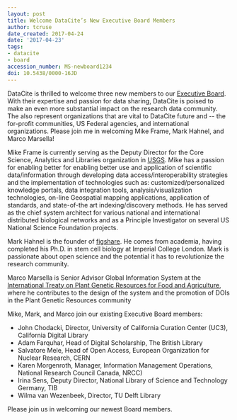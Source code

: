 ```yaml
---
layout: post
title: Welcome DataCite’s New Executive Board Members
author: tcruse
date_created: 2017-04-24
date: '2017-04-23'
tags:
- datacite
- board
accession_number: MS-newboard1234
doi: 10.5438/0000-16JD
---
```

DataCite is thrilled to welcome three new members to our [Executive Board](https://www.datacite.org/board.html). With their expertise and passion for data sharing, DataCite is poised to make an even more substantial impact on the research data community.  The also represent organizations that are vital to DataCite future and -- the for-profit communities, US Federal agencies, and international organizations.  Please join me in welcoming Mike Frame, Mark Hahnel, and Marco Marsella! 

Mike Frame is currently serving as the Deputy Director for the Core Science, Analytics and Libraries  organization in [USGS](https://www.usgs.gov). Mike has a passion for enabling better for enabling better use and application of scientific data/information through developing data access/interoperability strategies and the implementation of technologies such as: customized/personalized knowledge portals, data integration tools, analysis/visualization technologies, on-line Geospatial mapping applications, application of standards, and state-of-the art indexing/discovery methods. He has served as the chief system architect for various national and international distributed biological networks and as a Principle Investigator on several US National Science Foundation projects.

Mark Hahnel is the founder of [figshare](https://figshare.com). He comes from academia, having completed his Ph.D. in stem cell biology at Imperial College London. Mark is passionate about open science and the potential it has to revolutionize the research community. 

Marco Marsella is Senior Advisor Global Information System at the [International Treaty on Plant Genetic Resources for Food and Agriculture](https://www.fao.org), where he contributes to the design of the system and the promotion of DOIs in the Plant Genetic Resources community

Mike, Mark, and Marco join our existing Executive Board members: 

* John Chodacki, Director, University of California Curation Center (UC3), California Digital Library
* Adam Farquhar, Head of Digital Scholarship, The British Library
* Salvatore Mele, Head of Open Access, European Organization for Nuclear Research, CERN
* Karen Morgenroth, Manager, Information Management Operations, National Research Council Canada, NRCC)
* Irina Sens, Deputy Director, National Library of Science and Technology Germany, TIB
* Wilma van Wezenbeek, Director, TU Delft Library

Please join us in welcoming our newest Board members. 


